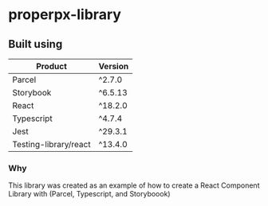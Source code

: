 # properpx-library

## Built using

| Product               | Version |
| --------------------- | ------- |
| Parcel                | ^2.7.0  |
| Storybook             | ^6.5.13 |
| React                 | ^18.2.0 |
| Typescript            | ^4.7.4  |
| Jest                  | ^29.3.1 |
| Testing-library/react | ^13.4.0 |

### Why

This library was created as an example of how to create a React Component Library with (Parcel, Typescript, and Storyboook)
